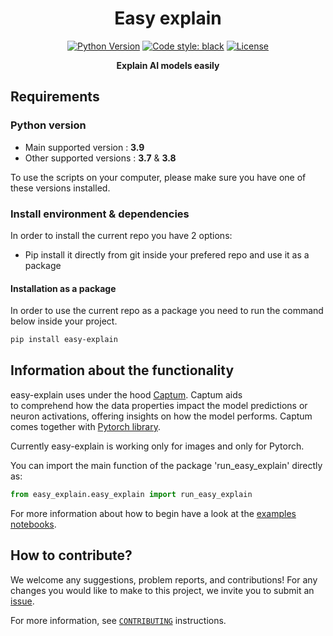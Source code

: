 <div align="center">

# Easy explain
[![Python Version](https://img.shields.io/badge/python-3.7%20%7C%203.8%20%7C%203.9-blue.svg)](#supported-python-versions) 
[![Code style: black](https://img.shields.io/badge/code%20style-black-000000.svg)](https://github.com/psf/black)
[![License](https://img.shields.io/badge/License-MIT-informational.svg)](https://github.com/stavrostheocharis/easy_explain/blob/main/LICENSE)

**Explain AI models easily**


</div>

## Requirements
### Python version
* Main supported version : <strong>3.9</strong> <br>
* Other supported versions : <strong>3.7</strong> & <strong>3.8</strong>

To use the scripts on your computer, please make sure you have one of these versions installed.

### Install environment & dependencies

In order to install the current repo you have 2 options:
- Pip install it directly from git inside your prefered repo and use it as a package

#### Installation as a package

In order to use the current repo as a package you need to run the command below inside your project.

```bash
pip install easy-explain
```

## Information about the functionality

easy-explain uses under the hood [Captum](https://captum.ai/). Captum aids to comprehend how the data properties impact the model predictions or neuron activations, offering insights on how the model performs. Captum comes together with [Pytorch library](https://pytorch.org/).

Currently easy-explain is working only for images and only for Pytorch.

You can import the main function of the package 'run_easy_explain' directly as:

```python
from easy_explain.easy_explain import run_easy_explain

```
For more information about how to begin have a look at the [examples notebooks](https://github.com/stavrostheocharis/easy_explain/tree/main/examples).

## How to contribute?

We welcome any suggestions, problem reports, and contributions!
For any changes you would like to make to this project, we invite you to submit an [issue](https://github.com/stavrostheocharis/easy_explain/issues).

For more information, see [`CONTRIBUTING`](https://github.com/stavrostheocharis/weather_data_retriever/blob/main/CONTRIBUTING.md) instructions.

